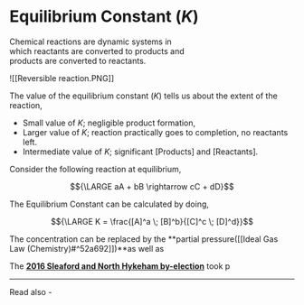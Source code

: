 # Equilibrium Constant (*K*)

Chemical reactions are dynamic systems in  
which reactants are converted to products and  
products are converted to reactants.

![[Reversible reaction.PNG]]

The value of the equilibrium constant (*K*) tells us about the extent of the reaction,

- Small value of *K*; negligible product formation,
- Larger value of *K*; reaction practically goes to completion, no reactants left.
- Intermediate value of *K*; significant [Products] and [Reactants].

Consider the following reaction at equilibrium,

$${\LARGE aA + bB \rightarrow cC + dD}$$

The Equilibrium Constant can be calculated by doing,

$${\LARGE K = \frac{[A]^a \; [B]^b}{[C]^c \; [D]^d}}$$

The concentration can be replaced by the **partial pressure([[Ideal Gas Law (Chemistry)#^52a692]])**as well as 



The **[2016 Sleaford and North Hykeham by-election](https://en.wikipedia.org/wiki/2016_Sleaford_and_North_Hykeham_by-election "2016 Sleaford and North Hykeham by-election")** took p




---
Read also - 